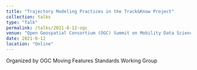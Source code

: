 ```yaml
---
title: "Trajectory Modeling Practices in the Track&Know Project"
collection: talks
type: "Talk"
permalink: /talks/2021-8-12-ogc
venue: "Open Geospatial Consortium (OGC) Summit on Mobility Data Science"
date: 2021-8-12
location: "Online"
---
```


Organized by OGC Moving Features Standards Working Group 
